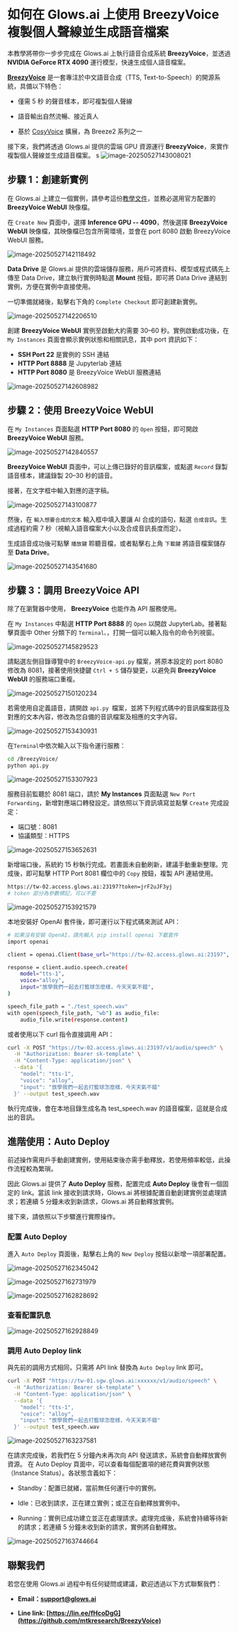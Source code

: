 # 如何在 Glows.ai 上使用 BreezyVoice 複製個人聲線並生成語音檔案

本教學將帶你一步步完成在 Glows.ai 上執行語音合成系統 **BreezyVoice**，並透過 **NVIDIA GeForce RTX 4090** 運行模型，快速生成個人語音檔案。

**[BreezyVoice](https://github.com/mtkresearch/BreezyVoice)** 是一套專注於中文語音合成（TTS, Text-to-Speech）的開源系統，具備以下特色：

- 僅需 5 秒 的聲音樣本，即可複製個人聲線

- 語音輸出自然流暢、接近真人

- 基於 [CosyVoice](https://github.com/FunAudioLLM/CosyVoice) 擴展，為 Breeze2 系列之一

接下來，我們將透過 Glows.ai 提供的雲端 GPU 資源運行 **BreezyVoice**，來實作複製個人聲線並生成語音檔案。
s
![image-20250527143008021](../../../../../docs/tutorials-images/08.BreezyVoice/05.png)

## 步驟 1：創建新實例

在 Glows.ai 上建立一個實例，請參考這份[教學文件](https://docs.glows.ai/docs/Create%20New)，並務必選用官方配置的 **BreezyVoice WebUI** 映像檔。

在 `Create New` 頁面中，選擇 **Inference GPU -- 4090**，然後選擇 **BreezyVoice WebUI** 映像檔，其映像檔已包含所需環境，並會在 port 8080 啟動 BreezyVoice WebUI 服務。

![image-20250527142118492](../../../../../docs/tutorials-images/08.BreezyVoice/01.png)

**Data Drive** 是 Glows.ai 提供的雲端儲存服務，用戶可將資料、模型或程式碼先上傳至 Data Drive，建立執行實例時點選 **Mount** 按鈕，即可將 Data Drive 連結到實例，方便在實例中直接使用。

一切準備就緒後，點擊右下角的 `Complete Checkout` 即可創建新實例。

![image-20250527142206510](../../../../../docs/tutorials-images/08.BreezyVoice/02.png)

創建 **BreezyVoice WebUI** 實例至啟動大約需要 30–60 秒。實例啟動成功後，在 `My Instances` 頁面會顯示實例狀態和相關訊息，其中 port 資訊如下：

- **SSH Port 22** 是實例的 SSH 連結
- **HTTP Port 8888** 是 Jupyterlab 連結
- **HTTP Port 8080** 是 BreezyVoice WebUI 服務連結

![image-20250527142608982](../../../../../docs/tutorials-images/08.BreezyVoice/03.png)

## 步驟 2：使用 BreezyVoice WebUI

在 `My Instances` 頁面點選 **HTTP Port 8080** 的 `Open` 按鈕，即可開啟 **BreezyVoice WebUI** 服務。

![image-20250527142840557](../../../../../docs/tutorials-images/08.BreezyVoice/04.png)

**BreezyVoice WebUI** 頁面中，可以上傳已錄好的音訊檔案，或點選 `Record` 錄製語音樣本，建議錄製 20–30 秒的語音。

接著，在文字框中輸入對應的逐字稿。

![image-20250527143100877](../../../../../docs/tutorials-images/08.BreezyVoice/06.png)

然後，在 `輸入想要合成的文本` 輸入框中填入要讓 AI 合成的語句，點選 `合成音訊`。生成過程約需 7 秒（視輸入語音檔案大小以及合成音訊長度而定）。

生成語音成功後可點擊 `播放鍵` 聆聽音檔，或者點擊右上角 `下載鍵` 將語音檔案儲存至 **Data Drive**。

![image-20250527143541680](../../../../../docs/tutorials-images/08.BreezyVoice/07.png)

## 步驟 3：調用 BreezyVoice API

除了在瀏覽器中使用， **BreezyVoice** 也能作為 API 服務使用。

在 `My Instances` 中點選 **HTTP Port 8888** 的 `Open` 以開啟 JupyterLab。接著點擊頁面中 Other 分類下的 `Terminal。`，打開一個可以輸入指令的命令列視窗。

![image-20250527145829523](../../../../../docs/tutorials-images/08.BreezyVoice/08.png)

請點選左側目錄導覽中的 `BreezyVoice-api.py` 檔案，將原本設定的 port 8080 修改為 8081，接著使用快捷鍵 `Ctrl + S` 儲存變更，以避免與 **BreezyVoice WebUI** 的服務端口重複。

![image-20250527150120234](../../../../../docs/tutorials-images/08.BreezyVoice/09.png)

若需使用自定義語音，請開啟 `api.py `檔案，並將下列程式碼中的音訊檔案路徑及對應的文本內容，修改為您自備的音訊檔案及相應的文字內容。

![image-20250527153430931](../../../../../docs/tutorials-images/08.BreezyVoice/11.png)

在`Terminal`中依次輸入以下指令運行服務：

```bash
cd /BreezyVoice/
python api.py
```

![image-20250527153307923](../../../../../docs/tutorials-images/08.BreezyVoice/10.png)

服務目前監聽於 8081 端口，請於 **My Instances** 頁面點選 `New Port Forwarding`，新增對應端口轉發設定。請依照以下資訊填寫並點擊 `Create` 完成設定：

- 端口號：8081
- 協議類型：HTTPS

![image-20250527153652631](../../../../../docs/tutorials-images/08.BreezyVoice/12.png)

新增端口後，系統約 15 秒執行完成。若畫面未自動刷新，建議手動重新整理。完成後，即可點擊 HTTP Port 8081 欄位中的 `Copy` 按鈕，複製 API 連結使用。

```bash
https://tw-02.access.glows.ai:23197?token=jrF2uJF3yj
# token 部分為參數標記，可以不要
```

![image-20250527153921579](../../../../../docs/tutorials-images/08.BreezyVoice/13.png)

本地安裝好 OpenAI 套件後，即可運行以下程式碼來測試 API：

```bash
# 如果沒有安裝 OpenAI，請先輸入 pip install openai 下載套件
import openai

client = openai.Client(base_url="https://tw-02.access.glows.ai:23197", api_key="sk-template")

response = client.audio.speech.create(
    model="tts-1",
    voice="alloy",
    input="放學我們一起去打籃球怎麼樣，今天天氣不錯",
)

speech_file_path = "./test_speech.wav"
with open(speech_file_path, "wb") as audio_file:
    audio_file.write(response.content)
```

或者使用以下 curl 指令直接調用 API：

```bash
curl -X POST "https://tw-02.access.glows.ai:23197/v1/audio/speech" \
  -H "Authorization: Bearer sk-template" \
  -H "Content-Type: application/json" \
  --data '{
    "model": "tts-1",
    "voice": "alloy",
    "input": "放學我們一起去打籃球怎麼樣，今天天氣不錯"
  }' --output test_speech.wav
```

執行完成後，會在本地目錄生成名為 test_speech.wav 的語音檔案，這就是合成出的音訊。

## 進階使用：**Auto Deploy**

前述操作需用戶手動創建實例，使用結束後亦需手動釋放，若使用頻率較低，此操作流程較為繁瑣。

因此 Glows.ai 提供了 **Auto Deploy** 服務，配置完成 **Auto Deploy** 後會有一個固定的 link。當該 link 接收到請求時，Glows.ai 將根據配置自動創建實例並處理請求；若連續 5 分鐘未收到新請求，Glows.ai 將自動釋放實例。

接下來，請依照以下步驟進行實際操作。

### 配置 **Auto Deploy**

進入 `Auto Deploy` 頁面後，點擊右上角的 `New Deploy` 按鈕以新增一項部署配置。

![image-20250527162345042](../../../../../docs/tutorials-images/08.BreezyVoice/14.png)

![image-20250527162731979](../../../../../docs/tutorials-images/08.BreezyVoice/15.png)

![image-20250527162828692](../../../../../docs/tutorials-images/08.BreezyVoice/16.png)

### 查看配置訊息

![image-20250527162928849](../../../../../docs/tutorials-images/08.BreezyVoice/17.png)

### 調用 Auto Deploy link

與先前的調用方式相同，只需將 API link 替換為 `Auto Deploy` link 即可。

```bash
curl -X POST "https://tw-01.sgw.glows.ai:xxxxxx/v1/audio/speech" \
  -H "Authorization: Bearer sk-template" \
  -H "Content-Type: application/json" \
  --data '{
    "model": "tts-1",
    "voice": "alloy",
    "input": "放學我們一起去打籃球怎麼樣，今天天氣不錯"
  }' --output test_speech.wav
```

![image-20250527163237581](../../../../../docs/tutorials-images/08.BreezyVoice/18.png)

在請求完成後，若我們在 5 分鐘內未再次向 API 發送請求，系統會自動釋放實例資源。
在 Auto Deploy 頁面中，可以查看每個配置項的總花費與實例狀態（Instance Status）。各狀態含義如下：

- Standby：配置已就緒，當前無任何運行中的實例。

- Idle：已收到請求，正在建立實例；或正在自動釋放實例中。

- Running：實例已成功建立並正在處理請求。處理完成後，系統會持續等待新的請求；若連續 5 分鐘未收到新的請求，實例將自動釋放。

![image-20250527163744664](../../../../../docs/tutorials-images/08.BreezyVoice/19.png)

## 聯繫我們

若您在使用 Glows.ai 過程中有任何疑問或建議，歡迎透過以下方式聯繫我們：

- **Email：support@glows.ai**

- **Line link: [https://lin.ee/fHcoDgG](https://github.com/mtkresearch/BreezyVoice)**
